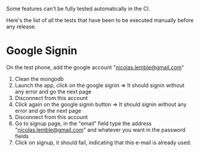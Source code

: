 Some features can't be fully tested automatically in the CI. 

Here's the list of all the tests that have been to be executed manually before any release. 

# Google Signin
On the test phone, add the google account "nicolas.lemble@gmail.com"
1. Clean the mongodb
2. Launch the app, click on the google signin => It should signin without any error and go the next page
3. Disconnect from this account
4. Click again on the google signin button => It should signin without any error and go the next page
5. Disconnect from this account
6. Go to signup page, in the "email" field type the address "nicolas.lemble@gmail.com" and whatever you want in the password fields
7. Click on signup, it should fail, indicating that this e-mail is already used.